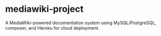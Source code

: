 # mediawiki-project
A MediaWiki-powered documentation system using MySQL/PostgreSQL, composer, and Heroku for cloud deployment.
